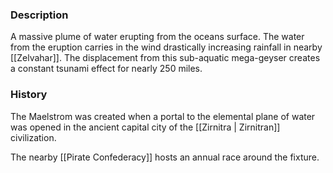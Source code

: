 
### Description
A massive plume of water erupting from the oceans surface. The water from the eruption carries in the wind drastically increasing rainfall in nearby [[Zelvahar]]. The displacement from this sub-aquatic mega-geyser creates a constant tsunami effect for nearly 250 miles.


### History
The Maelstrom was created when a portal to the elemental plane of water was opened in the ancient capital city of the [[Zirnitra | Zirnitran]] civilization. 

The nearby [[Pirate Confederacy]] hosts an annual race around the fixture.